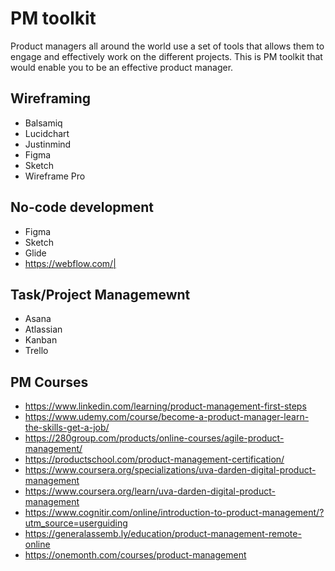 # PM toolkit
Product managers all around the world use a set of tools that allows them to engage and effectively work on the different projects. This is PM toolkit that would enable you to be an effective product manager. 

## Wireframing
- Balsamiq
- Lucidchart
- Justinmind
- Figma
- Sketch 
- Wireframe Pro


## No-code development 
- Figma
- Sketch
- Glide
- https://webflow.com/|



## Task/Project Managemewnt
- Asana
- Atlassian
- Kanban
- Trello


## PM Courses
- https://www.linkedin.com/learning/product-management-first-steps
- https://www.udemy.com/course/become-a-product-manager-learn-the-skills-get-a-job/
- https://280group.com/products/online-courses/agile-product-management/ 
- https://productschool.com/product-management-certification/
- https://www.coursera.org/specializations/uva-darden-digital-product-management
- https://www.coursera.org/learn/uva-darden-digital-product-management
- https://www.cognitir.com/online/introduction-to-product-management/?utm_source=userguiding
- https://generalassemb.ly/education/product-management-remote-online
- https://onemonth.com/courses/product-management












